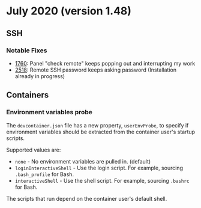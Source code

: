 # July 2020 (version 1.48)

## SSH

### Notable Fixes

* [1760](https://github.com/microsoft/vscode-remote-release/issues/1760): Panel "check remote" keeps popping out and interrupting my work
* [2518](https://github.com/microsoft/vscode-remote-release/issues/2518): Remote SSH password keeps asking password (Installation already in progress)

## Containers

### Environment variables probe

The `devcontainer.json` file has a new property, `userEnvProbe`, to specify if environment variables should be extracted from the container user's startup scripts.

Supported values are:

* `none` - No environment variables are pulled in. (default)
* `loginInteractiveShell` - Use the login script. For example, sourcing `.bash_profile` for Bash.
* `interactiveShell` - Use the shell script. For example, sourcing `.bashrc` for Bash.

The scripts that run depend on the container user's default shell.
